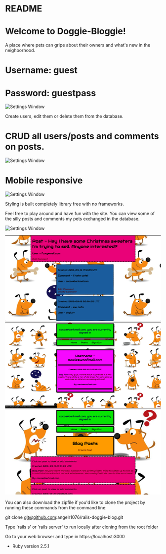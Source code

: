 # README

# Welcome to Doggie-Bloggie! 
A place where pets can gripe about their owners and what's new in the neighborhood.
# Username: guest 
# Password: guestpass

![Settings Window](https://res.cloudinary.com/angelrodriguez/image/upload/v1544124872/Screen_Shot_2018-12-06_at_2.33.27_PM.png)


Create users, edit them or delete them from the database.

# CRUD all users/posts and comments on posts.

![Settings Window](https://res.cloudinary.com/angelrodriguez/image/upload/v1544199402/Screen_Shot_2018-12-07_at_11.11.25_AM.png)

# Mobile responsive

![Settings Window](https://res.cloudinary.com/angelrodriguez/image/upload/v1544199402/Screen_Shot_2018-12-07_at_11.07.28_AM.png)

Styling is built completely library free with no frameworks. 

Feel free to play around and have fun with the site. You can view some of the silly posts and comments my pets exchanged in the database. 


![Settings Window](https://res.cloudinary.com/angelrodriguez/image/upload/v1544199402/Screen_Shot_2018-12-07_at_11.09.18_AM.png)

![Settings Window](./app/assets/images/screen1.png)
![Settings Window](./app/assets/images/screen2.png)
![Settings Window](./app/assets/images/screen3.png)

You can also download the zipfile if you'd like to clone the project by running these commands from the command line:

git clone git@github.com:angelr1076/rails-doggie-blog.git

Type 'rails s' or 'rails server' to run locally after cloning from the root folder

Go to your web browser and type in https://localhost:3000

* Ruby version
2.5.1




